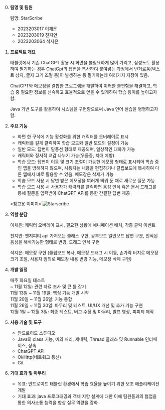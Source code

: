 0. **팀명 및 팀원**

   팀명: StarScribe
    - 2023203017 이채은
    - 2023203019 천지연
    - 2023203064 석지은

2. **프로젝트 개요**

   태블릿에서 기존 ChatGPT 활용 시 화면을 불필요하게 많이 가리고, 삼성노트 활용하여 필기하는 경우 ChatGpt의 답변을 복사하여 붙여넣는 과정에서 번거로움(텍스트 상자, 글자 크기 조절 등)이 발생하는 등 필기하는데 여러가지 지장이 있음.

    ChatGPT와 메모장을 결합한 프로그램을 개발하여 이러한 불편함을 해결하고, 학습 중 필요한 정보를 신속하고 효율적으로 얻을 수 있게하여 학습 용이를 높이고자 함.
    
    Java 기반 도구를 활용하여 시스템을 구현함으로써 Java 언어 실습을 병행하고자 함.

4. **주요 기능**
     
     - 화면 한 구석에 기능 활성화를 위한 캐릭터를 오버레이로 표시
     - 캐릭터를 길게 클릭하여 학습 모드와 일반 모드의 설정이 가능
     - 일반 모드: 답변이 말풍선 형태로 제공되며, 일상적인 대화가 가능
     - 캐릭터와 정서적 교감 나누기 가능(우울증, 치매 예방)
     - 학습 모드: 답변이 이동 및 크기 조절이 가능한 메모장 형태로 표시되어 학습 중인 앱을 방해하지 않으며, 사용자는 내용을 편집하거나 클립보드에 복사하여 다른 앱에서 바로 활용할 수 있음. 메모장은 삭제가 가능
     - 학습 모드 사용 시 답변 받은 메모장을 여러개 띄워 둔 채로 새로운 질문 가능
     - 학습 모드 사용 시 사용자가 캐릭터를 클릭하면 음성 인식 혹은 문서 드래그를 통해 질문을 입력받아 ChatGPT API를 통한 간결한 답변 제공
     
     <참고용 이미지>
     ![Starscribe](https://github.com/user-attachments/assets/df4e0fd5-99f6-4db0-b4b2-ee578ab6bb46)

5. **역할 분담** 

   이채은: 캐릭터 오버레이 표시, 필요한 상황에 애니메이션 배치, 각종 클릭 이벤트

    천지연: 챗지피티 api 가져오는 클래스 구현, 공부모드 일반모드 답변 구분, 인식된 음성을 해석가능한 형태로 변경, 드래그 인식 구현

    석지은: 메모장 구현 (클립보드 복사, 메모장 드래그 시 이동, 손가락 터치로 메모장 크기 조절, 사용자 임의로 메모장 내용 변경 기능, 메모장 삭제 구현)

7. **개발 일정**

   매주 화요일 테스트    
    ~ 11월 12일: 관련 자료 조사 및 큰 틀 잡기    
    11월 13일 ~ 11월 19일: 핵심 기능 개발 시작    
    11월 20일 ~ 11월 26일: 기능 통합    
    11월 26일 ~ 11월 30일: 마무리 및 테스트, UI/UX 개선 및 추가 기능 구현   
    12월 1일 ~ 12월 3일: 최종 테스트, 버그 수정 및 마무리, 발표 영상, 피피티 제작   

9. **사용 기술 및 도구** 
    
    - 안드로이드 스튜디오
    - Java의 class 기능, 예외 처리, 제네릭, Thread 클래스 및 Runnable 인터페이스, 상속
    - ChatGPT API
    - OkHttp(네트워크 통신)
    - Git

10. **기대 효과 및 마무리** 

    - 목표: 안드로이드 태블릿 환경에서 학습 효율을 높이기 위한 보조 애플리케이션 개발
    - 기대 효과: 
    java 프로그래밍과 객체 지향 설계에 대한 이해
    팀원들과의 협업을 통한 의사소통 능력을 향상
    실무 역량을 강화
